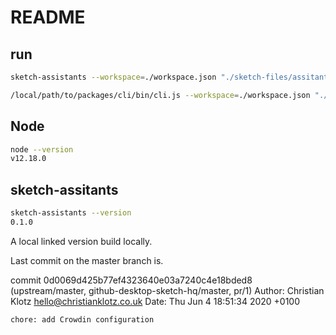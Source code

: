 
# README

## run

```sh
sketch-assistants --workspace=./workspace.json "./sketch-files/assitants-t2.sketch"
```

```sh
/local/path/to/packages/cli/bin/cli.js --workspace=./workspace.json "./sketch-files/assitants-t2.sketch"
```

## Node

```sh
node --version
v12.18.0
```

## sketch-assitants

```sh
sketch-assistants --version
0.1.0
```

A local linked version build locally.

Last commit on the master branch is.

commit 0d0069d425b77ef4323640e03a7240c4e18bded8 (upstream/master, github-desktop-sketch-hq/master, pr/1)
Author: Christian Klotz <hello@christianklotz.co.uk>
Date:   Thu Jun 4 18:51:34 2020 +0100

    chore: add Crowdin configuration


